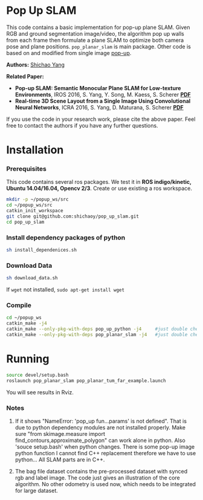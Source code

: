# Pop Up SLAM #
This code contains a basic implementation for pop-up plane SLAM. Given RGB and ground segmentation image/video, the algorithm pop up walls from each frame then formulate a plane SLAM to optimize both camera pose and plane positions. ```pop_planar_slam``` is main package. Other code is based on and modified from single image [pop-up](https://github.com/shichaoy/pop_up_image).

**Authors:** [Shichao Yang](http://www.frc.ri.cmu.edu/~syang/)

**Related Paper:**

* **Pop-up SLAM: Semantic Monocular Plane SLAM for Low-texture Environments**, IROS 2016, S. Yang, Y. Song, M. Kaess, S. Scherer [**PDF**](http://www.frc.ri.cmu.edu/~syang/Publications/iros_2016_popslam.pdf)
* **Real-time 3D Scene Layout from a Single Image Using Convolutional Neural Networks**, ICRA 2016, S. Yang, D. Maturana, S. Scherer  [**PDF**](http://www.frc.ri.cmu.edu/~syang/Publications/icra_2016_sinpop.pdf)

If you use the code in your research work, please cite the above paper. Feel free to contact the authors if you have any further questions.



# Installation

### Prerequisites
This code contains several ros packages. We test it in **ROS indigo/kinetic, Ubuntu 14.04/16.04, Opencv 2/3**. Create or use existing a ros workspace.
```bash
mkdir -p ~/popup_ws/src
cd ~/popup_ws/src
catkin_init_workspace
git clone git@github.com:shichaoy/pop_up_slam.git
cd pop_up_slam
```

### Install dependency packages of python
```bash
sh install_dependenices.sh
```

### Download Data
```bash
sh download_data.sh
```
If ```wget``` not installed, ```sudo apt-get install wget ```


### Compile
```bash
cd ~/popup_ws
catkin_make -j4
catkin_make --only-pkg-with-deps pop_up_python -j4     #just double check
catkin_make --only-pkg-with-deps pop_planar_slam -j4   #just double check
```


# Running #
```bash
source devel/setup.bash
roslaunch pop_planar_slam pop_planar_tum_far_example.launch
```
You will see results in Rviz.

### Notes

1. If it shows "NameError: 'pop_up fun...params' is not defined". That is due to python dependency modules are not installed properly. Make sure "from skimage.measure import find_contours,approximate_polygon" can work alone in python. Also 'souce setup.bash' when python changes.  There is some pop-up image python function I cannot find C++ replacement therefore we have to use python... All SLAM parts are in C++.
 
2. The bag file dataset contains the pre-processed dataset with synced rgb and label image. The code just gives an illustration of the core algorithm. No other odometry is used now, which needs to be integrated for large dataset.
